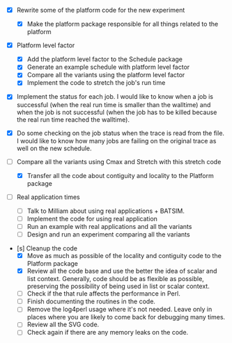 - [x] Rewrite some of the platform code for the new experiment
  - [x] Make the platform package responsible for all things related to the
    platform

- [x] Platform level factor
  - [x] Add the platform level factor to the Schedule package
  - [x] Generate an example schedule with platform level factor
  - [x] Compare all the variants using the platform level factor
  - [x] Implement the code to stretch the job's run time

- [x] Implement the status for each job. I would like to know when a job is
  successful (when the real run time is smaller than the walltime) and when the
  job is not successful (when the job has to be killed because the real run
  time reached the walltime).
- [x] Do some checking on the job status when the trace is read from the file.
  I would like to know how many jobs are failing on the original trace as well
  on the new schedule.

- [ ] Compare all the variants using Cmax and Stretch with this stretch code
  - [x] Transfer all the code about contiguity and locality to the Platform
    package

- [ ] Real application times
  - [ ] Talk to Milliam about using real applications + BATSIM.
  - [ ] Implement the code for using real application
  - [ ] Run an example with real applications and all the variants
  - [ ] Design and run an experiment comparing all the variants

- [s] Cleanup the code
  - [x] Move as much as possible of the locality and contiguity code to the
  Platform package
  - [x] Review all the code base and use the better the idea of scalar and list
  context. Generally, code should be as flexible as possible, preserving the
  possibility of being used in list or scalar context.
  - [ ] Check if the that rule affects the performance in Perl.
  - [ ] Finish documenting the routines in the code.
  - [ ] Remove the log4perl usage where it's not needed. Leave only in places
    where you are likely to come back for debugging many times.
  - [ ] Review all the SVG code.
  - [ ] Check again if there are any memory leaks on the code.
